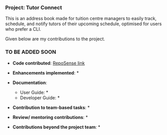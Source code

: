 ### Project: Tutor Connect

This is an address book made for tuition centre managers to easily track, schedule, and notify tutors of their upcoming schedule, optimised for users who prefer a CLI.

Given below are my contributions to the project.

### TO BE ADDED SOON

* **Code contributed**: [RepoSense link](https://nus-cs2103-ay2324s1.github.io/tp-dashboard/?search=dishenggg&breakdown=true)

* **Enhancements implemented**:
    *

* **Documentation**:
    * User Guide:
        *
    * Developer Guide:
        *

* **Contribution to team-based tasks**:
    *

* **Review/ mentoring contributions**:
    *

* **Contributions beyond the project team**:
    *
